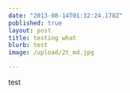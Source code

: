 ```yaml
---
date: "2013-08-14T01:32:24.178Z"
published: true
layout: post
title: testing what
blurb: test
image: /upload/2t_md.jpg

---
```


test
